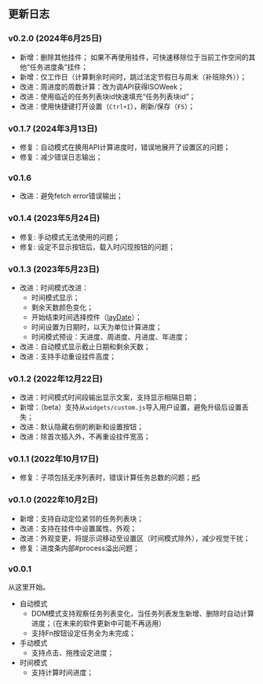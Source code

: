 ## 更新日志

### v0.2.0 (2024年6月25日)

- 新增：删除其他挂件；
  如果不再使用挂件，可快速移除位于当前工作空间的其他“任务进度条”挂件；
- 新增：仅工作日（计算剩余时间时，跳过法定节假日与周末（补班除外））；
- 改进：周进度的周数计算：改为调API获得ISOWeek；
- 改进：使用临近的任务列表块id快速填充“任务列表块id”；
- 改进：使用快捷键打开设置（`Ctrl+I`），刷新/保存（`F5`）；

### v0.1.7 (2024年3月13日)
- 修复：自动模式在换用API计算进度时，错误地展开了设置区的问题；
- 修复：减少错误日志输出；

### v0.1.6 
- 改进：避免fetch error错误输出；

### v0.1.4 (2023年5月24日)
- 修复: 手动模式无法使用的问题；
- 修复: 设定不显示按钮后，载入时闪现按钮的问题；

### v0.1.3 (2023年5月23日)

- 改进：时间模式改进：
  - 时间模式显示；
  - 剩余天数颜色变化；
  - 开始结束时间选择控件（[layDate](https://layuiweb.com/laydate/index.htm)）；
  - 时间设置为日期时，以天为单位计算进度；
  - 时间模式预设：天进度、周进度、月进度、年进度；
- 改进：自动模式显示截止日期和剩余天数；
- 改进：支持手动重设挂件高度；

### v0.1.2 (2022年12月22日)

- 改进：时间模式时间段输出显示文案，支持显示相隔日期；
- 新增：（beta）支持从`widgets/custom.js`导入用户设置，避免升级后设置丢失；
- 改进：默认隐藏右侧的刷新和设置按钮；
- 改进：除首次插入外，不再重设挂件宽高；

### v0.1.1 (2022年10月17日)

- 修复：子项包括无序列表时，错误计算任务总数的问题；[#5](https://github.com/OpaqueGlass/progressBarT-sywidget/issues/5)

### v0.1.0 (2022年10月2日)

- 新增：支持自动定位紧邻的任务列表块；
- 改进：支持在挂件中设置属性、外观；
- 改进：外观变更，将提示词移动至设置区（时间模式除外），减少视觉干扰；
- 修复：进度条内部#process溢出问题；

### v0.0.1

从这里开始。

- 自动模式
  - DOM模式支持观察任务列表变化，当任务列表发生新增、删除时自动计算进度；（在未来的软件更新中可能不再适用）
  - 支持Fn按钮设定任务全为未完成；
- 手动模式
  - 支持点击、拖拽设定进度；
- 时间模式
  - 支持计算时间进度；
